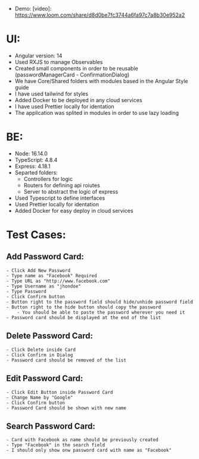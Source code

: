 - Demo: [video]: https://www.loom.com/share/d8d0be7fc3744a6fa97c7a8b30e952a2


# UI:

- Angular version: 14
- Used RXJS to manage Observables
- Created small components in order to be reusable (passwordManagerCard - ConfirmationDialog)
-  We have Core/Shared folders with modules based in the Angular Style guide
- I have used tailwind for styles
- Added Docker to be deployed in any cloud services
- I have used Prettier locally for identation
- The application was splited in modules in order to use lazy loading


# BE:

- Node: 16.14.0
- TypeScript: 4.8.4
- Express: 4.18.1
- Separted folders:
    - Controllers for logic
    - Routers for defining api roiutes
    - Server to abstract the logic of express
- Used Typescript to define interfaces
- Used Prettier locally for identation
- Added Docker for easy deploy in cloud services


# Test Cases:

## Add Password Card:
    - Click Add New Password
    - Type name as "Facebook" Required
    - Type URL as "http://www.facebook.com" 
    - Type Username as "jhondoe"
    - Type Password 
    - Click Confirm button
    - Button right to the password field should hide/unhide password field
    - Button right to the hide button should copy the password
        - You should be able to paste the password wherever you need it
    - Password card should be displayed at the end of the list

## Delete Password Card:
    - Click Delete inside Card
    - Click Confirm in Dialog 
    - Password card should be removed of the list

## Edit Password Card:
    - Click Edit Button inside Password Card
    - Change Name by "Google"
    - Click Confirm button
    - Password Card should be shown with new name

## Search Password Card:
    - Card with Facebook as name should be previously created
    - Type "Facebook" in the search field
    - I should only show onw password card with name as "Facebook"

       
